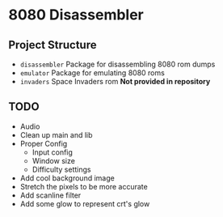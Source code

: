 # 8080 Disassembler
## Project Structure
- `disassembler` Package for disassembling 8080 rom dumps
- `emulator` Package for emulating 8080 roms
- `invaders` Space Invaders rom **Not provided in repository**

## TODO
- Audio
- Clean up main and lib
- Proper Config
    - Input config
    - Window size
    - Difficulty settings
- Add cool background image
- Stretch the pixels to be more accurate
- Add scanline filter
- Add some glow to represent crt's glow
